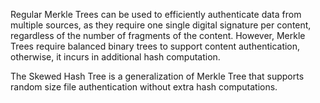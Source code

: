 Regular Merkle Trees can be used to efficiently authenticate data from multiple sources, as they require one single digital signature per content, regardless of the number of fragments of the content. However, Merkle Trees require balanced binary trees to support content authentication, otherwise, it incurs in additional hash computation.

The Skewed Hash Tree is a generalization of Merkle Tree that supports random size file authentication without extra hash computations.